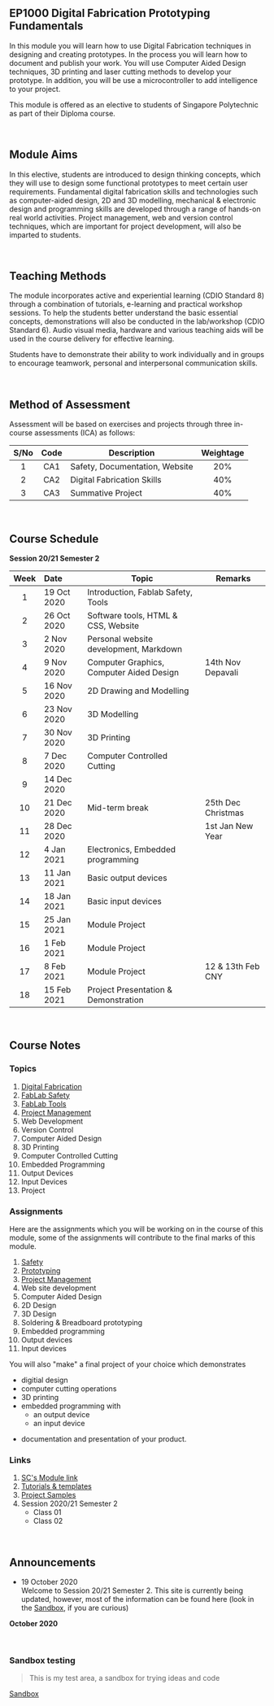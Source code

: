 ## EP1000 Digital Fabrication Prototyping Fundamentals

In this module you will learn how to use Digital Fabrication techniques in designing and creating prototypes.  In the process you will learn how to
document and publish your work.  You will use Computer Aided Design techniques, 3D printing and laser cutting methods to develop your prototype.  In addition, you will be use a microcontroller to add intelligence to your project.

This module is offered as an elective to students of Singapore Polytechnic as part of their Diploma course.

&nbsp;

## Module Aims

In this elective, students are introduced to design thinking concepts, which they will use to design some functional prototypes to meet certain user requirements. Fundamental digital fabrication skills and technologies such as computer-aided design, 2D and 3D modelling, mechanical & electronic design and programming skills are developed through a range of hands-on real world activities. Project management, web and version control techniques, which are important for project development, will also be imparted to students.

&nbsp;

## Teaching Methods

The module incorporates active and experiential learning (CDIO Standard 8) through a combination of tutorials, e-learning and practical workshop sessions. To help the students better understand the basic essential concepts, demonstrations will also be conducted in the lab/workshop (CDIO Standard 6). Audio visual media, hardware and various teaching aids will be used in the course delivery for effective learning.

Students have to demonstrate their ability to work individually and in groups to encourage teamwork, personal and interpersonal communication skills.

&nbsp;

## Method of Assessment

Assessment will be based on exercises and projects through three in-course assessments (ICA) as follows:

| S/No   | Code   | Description                    | Weightage  |
|:------:|:------:|--------------------------------|:----------:|
| 1      |CA1     | Safety, Documentation, Website | 20%        |
| 2      |CA2     | Digital Fabrication Skills     | 40%        |
| 3      |CA3     | Summative Project              | 40%        |

&nbsp;

## Course Schedule

**Session 20/21 Semester 2**

| **Week**  | **Date**   | **Topic** |  **Remarks** |
|:-----:|:------------|--------|--------|
| 1     | 19 Oct 2020 |Introduction, Fablab Safety, Tools   ||
| 2     | 26 Oct 2020 |Software tools, HTML & CSS, Website  ||
| 3     | 2 Nov 2020  |Personal website development, Markdown   ||
| 4     | 9 Nov 2020  |Computer Graphics, Computer Aided Design |   14th Nov Depavali|
| 5     | 16 Nov 2020 |2D Drawing and Modelling     ||
| 6     | 23 Nov 2020 |3D Modelling     ||
| 7     | 30 Nov 2020 |3D Printing      ||
| 8     | 7 Dec 2020  |Computer Controlled Cutting  ||
| 9     | 14 Dec 2020 | ||
| 10    | 21 Dec 2020 | Mid-term break |25th Dec Christmas |
| 11    | 28 Dec 2020 | |1st Jan New Year|
| 12    | 4 Jan 2021  |Electronics, Embedded programming    ||
| 13    | 11 Jan 2021 |Basic output devices     ||
| 14    | 18 Jan 2021 |Basic input devices  ||
| 15    | 25 Jan 2021 |Module Project   ||
| 16    | 1 Feb 2021  |Module Project   ||
| 17    | 8 Feb 2021  |Module Project   |  12 & 13th Feb CNY |
| 18    | 15 Feb 2021 |Project Presentation & Demonstration  ||

&nbsp;

## Course Notes

### Topics

1.  [Digital Fabrication](00_digital_fabrication.md)
2.  [FabLab Safety](01_fablab_safety.md)
3.  [FabLab Tools](02_fablab_tools.md)
4.  [Project Management](03_project_managment.md)
5.  Web Development
6.  Version Control
7.  Computer Aided Design
8.  3D Printing
9.  Computer Controlled Cutting
10.  Embedded Programming
11.  Output Devices
12.  Input Devices
13.  Project

### Assignments

Here are the assignments which you will be working on in the course of this module, some of the assignments will contribute to the final marks of this module.

1. [Safety](assignments/01_safety.md)
2. [Prototyping](assignments/02_prototyping.md)
3. [Project Management](assignments/03_project_managment.md)
4. Web site development
5. Computer Aided Design
6. 2D Design
7. 3D Design
8. Soldering & Breadboard prototyping
9. Embedded programming
10. Output devices
11. Input devices

You will also "make" a final project of your choice which demonstrates

- digitial design
- computer cutting operations
- 3D printing
- embedded programming with 
    - an output device
    - an input device
* documentation and presentation of your product.


### Links

1.  [SC's Module link](https://skeatz.github.io/DigitalFab-PrototypingFundamentals/)
2.  [Tutorials & templates](https://skeatz.github.io/DigitalFab-PrototypingFundamentals/files/00-tutorials.html)
3.  [Project Samples](http://academy.cba.mit.edu/classes/project_development/index.html)
4.  Session 2020/21 Semester 2
    - Class 01
    - Class 02

&nbsp;

## Announcements

- 19 October 2020<br>
  Welcome to Session 20/21 Semester 2.  This site is currently being updated, however, most of the information can be found here (look in the [Sandbox](sandbox.md), if you are curious)


**October 2020**


&nbsp;


### Sandbox testing

> This is my test area, a sandbox for trying ideas and code

[Sandbox](sandbox.md)
